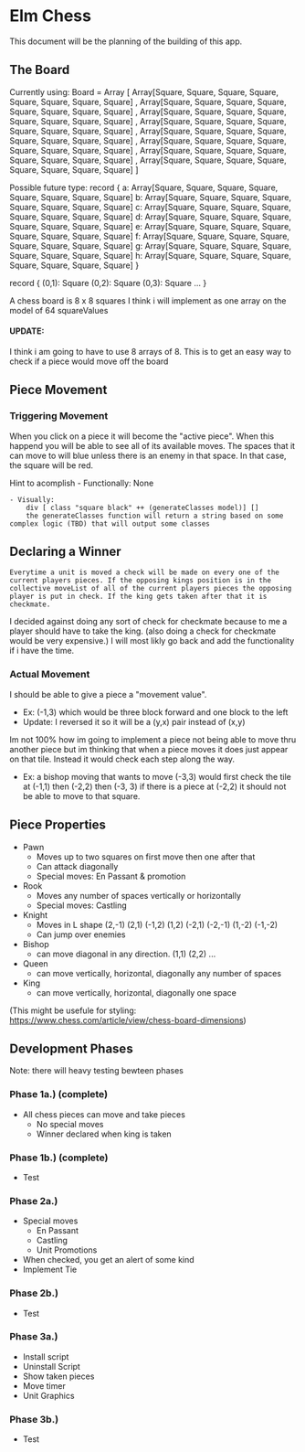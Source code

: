 # Elm Chess
This document will be the planning of the building of this app.

## The Board

Currently using:
Board = Array 
    [ Array[Square, Square, Square, Square, Square, Square, Square, Square]
    , Array[Square, Square, Square, Square, Square, Square, Square, Square]
    , Array[Square, Square, Square, Square, Square, Square, Square, Square]
    , Array[Square, Square, Square, Square, Square, Square, Square, Square]
    , Array[Square, Square, Square, Square, Square, Square, Square, Square]
    , Array[Square, Square, Square, Square, Square, Square, Square, Square]
    , Array[Square, Square, Square, Square, Square, Square, Square, Square]
    , Array[Square, Square, Square, Square, Square, Square, Square, Square]
    ]

Possible future type:
record {
    a: Array[Square, Square, Square, Square, Square, Square, Square, Square]
    b: Array[Square, Square, Square, Square, Square, Square, Square, Square]
    c: Array[Square, Square, Square, Square, Square, Square, Square, Square]
    d: Array[Square, Square, Square, Square, Square, Square, Square, Square]
    e: Array[Square, Square, Square, Square, Square, Square, Square, Square]
    f: Array[Square, Square, Square, Square, Square, Square, Square, Square]
    g: Array[Square, Square, Square, Square, Square, Square, Square, Square]
    h: Array[Square, Square, Square, Square, Square, Square, Square, Square]
}

record {
    (0,1): Square
    (0,2): Square
    (0,3): Square
    ...
}

A chess board is 8 x 8 squares
I think i will implement as one array on the model of 64 squareValues
#### UPDATE: 
I think i am going to have to use 8 arrays of 8. This is to get an easy way to check if a piece would move off the board


## Piece Movement

### Triggering Movement
When you click on a piece it will become the "active piece". When this happend you will be able to see all of its available moves. The spaces that it can move to will blue unless there is an enemy in that space. In that case, the square will be red. 

Hint to acomplish
    - Functionally: None

    - Visually: 
        div [ class "square black" ++ (generateClasses model)] []
        the generateClasses function will return a string based on some complex logic (TBD) that will output some classes
## Declaring a Winner
    Everytime a unit is moved a check will be made on every one of the current players pieces. If the opposing kings position is in the collective moveList of all of the current players pieces the opposing player is put in check. If the king gets taken after that it is checkmate. 

I decided against doing any sort of check for checkmate because to me a player should have to take the king. (also doing a check for checkmate would be very expensive.) I will most likly go back and add the functionality if i have the time.


### Actual Movement
I should be able to give a piece a "movement value".
  - Ex: (-1,3) which would be three block forward and one block to the left
  - Update: I reversed it so it will be a (y,x) pair instead of (x,y)

Im not 100% how im going to implement a piece not being able to move thru another piece but im thinking that when a piece moves it does just appear on that tile. Instead it would check each step along the way. 
  - Ex: a bishop moving that wants to move (-3,3) would first check the tile at (-1,1) then (-2,2) then (-3, 3) if there is a piece at (-2,2) it should not be able to move to that square.

## Piece Properties 
* Pawn 
  * Moves up to two squares on first move then one after that
  * Can attack diagonally
  * Special moves: En Passant & promotion 
* Rook
  * Moves any number of spaces vertically or horizontally
  * Special moves: Castling
* Knight 
  * Moves in L shape (2,-1) (2,1) (-1,2) (1,2) (-2,1) (-2,-1) (1,-2) (-1,-2)
  * Can jump over enemies
* Bishop 
  * can move diagonal in any direction. (1,1) (2,2) ...
* Queen 
  * can move vertically, horizontal, diagonally any number of spaces
* King 
  * can move vertically, horizontal, diagonally one space

(This might be usefule for styling: https://www.chess.com/article/view/chess-board-dimensions)

## Development Phases 
Note: there will heavy testing bewteen phases
### Phase 1a.) (complete) 
 * All chess pieces can move and take pieces
   * No special moves 
   * Winner declared when king is taken

### Phase 1b.) (complete)
 * Test

### Phase 2a.) 
 * Special moves
   * En Passant
   * Castling
   * Unit Promotions
 * When checked, you get an alert of some kind
 * Implement Tie

### Phase 2b.) 
 * Test

### Phase 3a.)
 * Install script
 * Uninstall Script
 * Show taken pieces
 * Move timer
 * Unit Graphics

### Phase 3b.)
 * Test 
